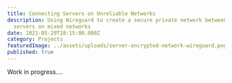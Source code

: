 ```yaml
---
title: Connecting Servers on Unreliable Networks
description: Using Wireguard to create a secure private network between multiple
  servers on mixed networks
date: 2021-05-29T18:15:00.000Z
category: Projects
featuredImage: ../assets/uploads/server-encrypted-network-wireguard.png
published: true
---
```

Work in progress....